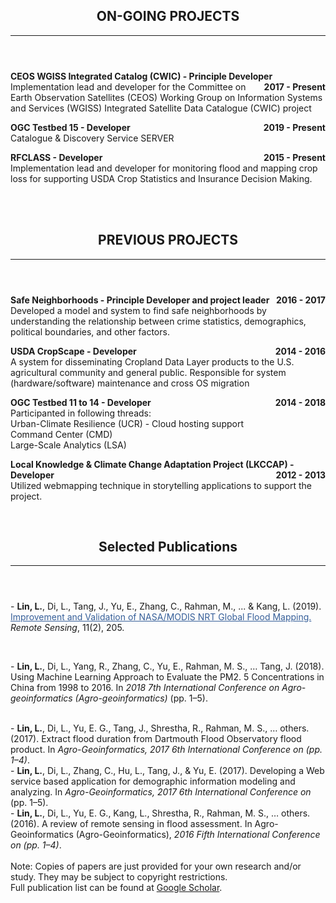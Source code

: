 <header class="entry-header">
<h2 class="entry-title">ON-GOING PROJECTS</h2><hr>
</header>

<p style="text-align:left;"><strong>CEOS WGISS Integrated Catalog (CWIC) - Principle Developer<span style="float:right;">2017 - Present</span></strong><br /> Implementation lead and developer for the Committee on Earth Observation Satellites (CEOS) Working Group on Information Systems and Services (WGISS) Integrated Satellite Data Catalogue (CWIC) project</p>

<p style="text-align:left;"><strong>OGC Testbed 15 - Developer<span style="float:right;">2019 - Present</span></strong><br />Catalogue & Discovery Service SERVER</p>

<p style="text-align:left;"><strong>RFCLASS - Developer<span style="float:right;">2015 - Present</span></strong><br />Implementation lead and developer for monitoring flood and mapping crop loss for supporting USDA Crop Statistics and Insurance Decision Making.</p>
<br>
<br>
 

<header class="entry-header">
<h2 class="entry-title">PREVIOUS PROJECTS</h2><hr>
</header>
<div class="entry-content">

<p style="text-align:left;"><strong>Safe Neighborhoods - Principle Developer and project leader<span style="float:right;">2016 - 2017</span></strong><br />Developed a model and system to find safe neighborhoods by understanding the relationship between crime statistics, demographics, political boundaries, and other factors.</p>

<p style="text-align:left;"><strong>USDA CropScape - Developer<span style="float:right;">2014 - 2016</span></strong><br />A system for disseminating Cropland Data Layer products to the U.S. agricultural community and general public. Responsible for system (hardware/software) maintenance and cross OS migration</p>
  
<p style="text-align:left;"><strong>OGC Testbed 11 to 14 - Developer<span style="float:right;">2014 - 2018</span></strong><br />Participanted in following threads: <br />Urban-Climate Resilience (UCR) - Cloud hosting support<br />Command Center (CMD)<br />Large-Scale Analytics (LSA)</p>

<p style="text-align:left;"><strong>Local Knowledge & Climate Change Adaptation Project (LKCCAP) - Developer<span style="float:right;">2012 - 2013</span></strong><br />Utilized webmapping technique in storytelling applications to support the project.</p><br>

<header class="entry-header">
<h2 class="entry-title">Selected Publications</h2><hr>
</header>
<div class="entry-content"> 



<p style="text-align:left;">- <strong>Lin, L.</strong>, Di, L., Tang, J., Yu, E., Zhang, C., Rahman, M., ... & Kang, L. (2019). <a style="color: #355e98;" href="https://www.mdpi.com/2072-4292/11/2/205">Improvement and Validation of NASA/MODIS NRT Global Flood Mapping. </a><i>Remote Sensing</i>, 11(2), 205.</p><br>
<p style="text-align:left;">- <strong>Lin, L.</strong>, Di, L., Yang, R., Zhang, C., Yu, E., Rahman, M. S., … Tang, J. (2018). Using Machine Learning Approach to Evaluate the PM2. 5 Concentrations in China from 1998 to 2016. In <i>2018 7th International Conference on Agro-geoinformatics (Agro-geoinformatics)</i> (pp. 1–5).</p><br>
- <strong>Lin, L.</strong>, Di, L., Yu, E. G., Tang, J., Shrestha, R., Rahman, M. S., … others. (2017). Extract flood duration from Dartmouth Flood Observatory flood product. In <i>Agro-Geoinformatics, 2017 6th International Conference on (pp. 1–4)</i>.<br>
- <strong>Lin, L.</strong>, Di, L., Zhang, C., Hu, L., Tang, J., & Yu, E. (2017). Developing a Web service based application for demographic information modeling and analyzing. In <i>Agro-Geoinformatics, 2017 6th International Conference on</i> (pp. 1–5).<br>
- <strong>Lin, L.</strong>, Di, L., Yu, E. G., Kang, L., Shrestha, R., Rahman, M. S., … others. (2016). A review of remote sensing in flood assessment. In Agro-Geoinformatics (Agro-Geoinformatics), <i>2016 Fifth International Conference on (pp. 1–4)</i>. <br>

<br>
Note: Copies of papers are just provided for your own research and/or study. They may be subject to copyright restrictions.<br>
Full publication list can be found at <a href="https://scholar.google.com/citations?user=Kg99EKkAAAAJ&hl=en">Google Scholar</a>.<br>
